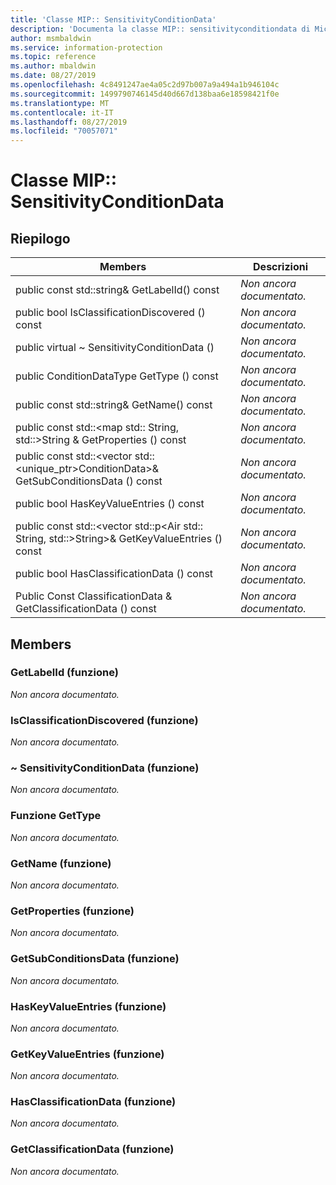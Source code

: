```yaml
---
title: 'Classe MIP:: SensitivityConditionData'
description: 'Documenta la classe MIP:: sensitivityconditiondata di Microsoft Information Protection (MIP) SDK.'
author: msmbaldwin
ms.service: information-protection
ms.topic: reference
ms.author: mbaldwin
ms.date: 08/27/2019
ms.openlocfilehash: 4c8491247ae4a05c2d97b007a9a494a1b946104c
ms.sourcegitcommit: 1499790746145d40d667d138baa6e18598421f0e
ms.translationtype: MT
ms.contentlocale: it-IT
ms.lasthandoff: 08/27/2019
ms.locfileid: "70057071"
---
```

# <a name="class-mipsensitivityconditiondata"></a>Classe MIP:: SensitivityConditionData 
  
## <a name="summary"></a>Riepilogo
 Members                        | Descrizioni                                
--------------------------------|---------------------------------------------
public const std::string& GetLabelId() const  | _Non ancora documentato._
public bool IsClassificationDiscovered () const  | _Non ancora documentato._
public virtual ~ SensitivityConditionData ()  | _Non ancora documentato._
public ConditionDataType GetType () const  | _Non ancora documentato._
public const std::string& GetName() const  | _Non ancora documentato._
public const std::\<map std:: String, std::\>String & GetProperties () const  | _Non ancora documentato._
public const std::\<vector std::\<unique_ptr\>ConditionData\>& GetSubConditionsData () const  | _Non ancora documentato._
public bool HasKeyValueEntries () const  | _Non ancora documentato._
public const std::\<vector std::p\<Air std:: String, std::\>String\>& GetKeyValueEntries () const  | _Non ancora documentato._
public bool HasClassificationData () const  | _Non ancora documentato._
Public Const ClassificationData & GetClassificationData () const  | _Non ancora documentato._
  
## <a name="members"></a>Members
  
### <a name="getlabelid-function"></a>GetLabelId (funzione)
_Non ancora documentato._

  
### <a name="isclassificationdiscovered-function"></a>IsClassificationDiscovered (funzione)
_Non ancora documentato._

  
### <a name="sensitivityconditiondata-function"></a>~ SensitivityConditionData (funzione)
_Non ancora documentato._

  
### <a name="gettype-function"></a>Funzione GetType
_Non ancora documentato._

  
### <a name="getname-function"></a>GetName (funzione)
_Non ancora documentato._

  
### <a name="getproperties-function"></a>GetProperties (funzione)
_Non ancora documentato._

  
### <a name="getsubconditionsdata-function"></a>GetSubConditionsData (funzione)
_Non ancora documentato._

  
### <a name="haskeyvalueentries-function"></a>HasKeyValueEntries (funzione)
_Non ancora documentato._

  
### <a name="getkeyvalueentries-function"></a>GetKeyValueEntries (funzione)
_Non ancora documentato._

  
### <a name="hasclassificationdata-function"></a>HasClassificationData (funzione)
_Non ancora documentato._

  
### <a name="getclassificationdata-function"></a>GetClassificationData (funzione)
_Non ancora documentato._
